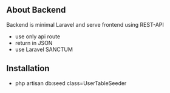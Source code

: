 ## About Backend

Backend is minimal Laravel and serve frontend using REST-API
- use only api route
- return in JSON
- use Laravel SANCTUM

## Installation
- php artisan db:seed class=UserTableSeeder
